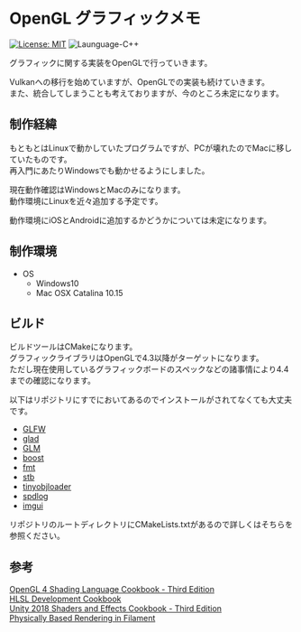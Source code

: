 # OpenGL グラフィックメモ

[![License: MIT](https://img.shields.io/badge/License-MIT-lightgrey.svg)](https://opensource.org/licenses/MIT)
![Launguage-C++](https://img.shields.io/badge/Language-C%2B%2B-orange)

グラフィックに関する実装をOpenGLで行っていきます。  

Vulkanへの移行を始めていますが、OpenGLでの実装も続けていきます。  
また、統合してしまうことも考えておりますが、今のところ未定になります。

## 制作経緯

もともとはLinuxで動かしていたプログラムですが、PCが壊れたのでMacに移していたものです。  
再入門にあたりWindowsでも動かせるようにしました。  

現在動作確認はWindowsとMacのみになります。  
動作環境にLinuxを近々追加する予定です。  

動作環境にiOSとAndroidに追加するかどうかについては未定になります。

## 制作環境

- OS
  - Windows10
  - Mac OSX Catalina 10.15

## ビルド

ビルドツールはCMakeになります。  
グラフィックライブラリはOpenGLで4.3以降がターゲットになります。  
ただし現在使用しているグラフィックボードのスペックなどの諸事情により4.4までの確認になります。

以下はリポジトリにすでにおいてあるのでインストールがされてなくても大丈夫です。

- [GLFW]
- [glad]
- [GLM]
- [boost]
- [fmt]
- [stb]
- [tinyobjloader]
- [spdlog]
- [imgui]

リポジトリのルートディレクトリにCMakeLists.txtがあるので詳しくはそちらを参照ください。  

## 参考

[OpenGL 4 Shading Language Cookbook - Third Edition](https://www.packtpub.com/product/opengl-4-shading-language-cookbook-third-edition/9781789342253)  
[HLSL Development Cookbook](https://www.packtpub.com/product/hlsl-development-cookbook/9781849694209)  
[Unity 2018 Shaders and Effects Cookbook - Third Edition](https://www.packtpub.com/product/unity-2018-shaders-and-effects-cookbook-third-edition/9781788396233)  
[Physically Based Rendering in Filament](https://google.github.io/filament/Filament.md.html)  

[boost]:<https://www.boost.org/>
[GLFW]:<https://www.glfw.org/>
[glad]:<https://github.com/Dav1dde/glad>
[GLM]:<https://github.com/g-truc/glm>
[fmt]:<https://github.com/fmtlib/fmt>
[stb]:<https://github.com/nothings/stb>
[tinyobjloader]:<https://github.com/tinyobjloader/tinyobjloader>
[freetype]:<https://www.freetype.org/>
[spdlog]:<https://github.com/gabime/spdlog>
[imgui]:<https://github.com/ocornut/imgui>
